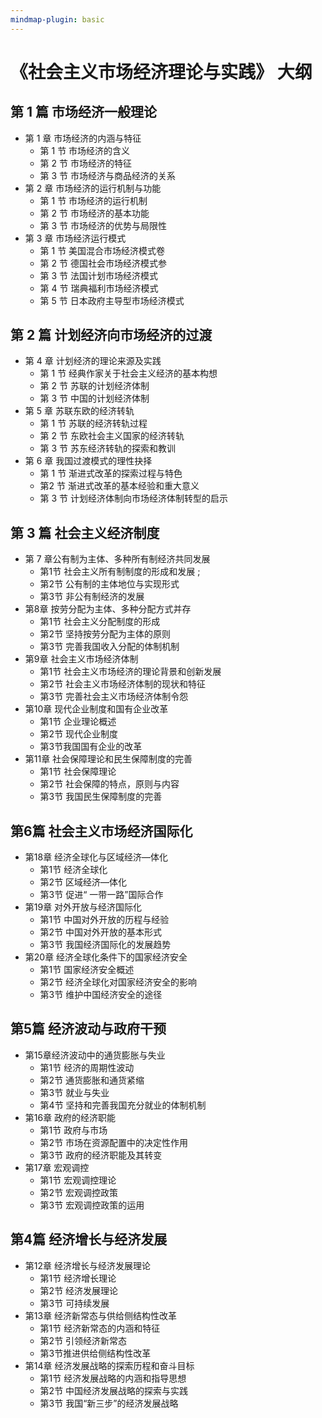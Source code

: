 ```yaml
---
mindmap-plugin: basic
---
```

# 《社会主义市场经济理论与实践》 大纲

## 第 1 篇 市场经济一般理论

- 第 1 章 市场经济的内涵与特征
  - 第 1 节 市场经济的含义
  - 第 2 节 市场经济的特征
  - 第 3 节 市场经济与商品经济的关系
- 第 2 章 市场经济的运行机制与功能
  - 第 1 节 市场经济的运行机制
  - 第 2 节 市场经济的基本功能
  - 第 3 节 市场经济的优势与局限性
- 第 3 章 市场经济运行模式
  - 第 1 节 美国混合市场经济模式卷
  - 第 2 节 德国社会市场经济模式参
  - 第 3 节 法国计划市场经济模式
  - 第 4 节 瑞典福利市场经济模式
  - 第 5 节 日本政府主导型市场经济模式

## 第 2 篇 计划经济向市场经济的过渡

- 第 4 章 计划经济的理论来源及实践
  - 第 1 节 经典作家关于社会主义经济的基本构想
  - 第 2 节 苏联的计划经济体制
  - 第 3 节 中国的计划经济体制
- 第 5 章 苏联东欧的经济转轨
  - 第 1 节 苏联的经济转轨过程
  - 第 2 节 东欧社会主义国家的经济转轨
  - 第 3 节 苏东经济转轨的探索和教训
- 第 6 章 我国过渡模式的理性抉择
  - 第 1 节 渐进式改革的探索过程与特色
  - 第2 节 渐进式改革的基本经验和重大意义
  - 第 3 节 计划经济体制向市场经济体制转型的启示

## 第 3 篇 社会主义经济制度

- 第 7 章公有制为主体、多种所有制经济共同发展
  - 第1节 社会主义所有制制度的形成和发展                ;
  - 第2节 公有制的主体地位与实现形式
  - 第3节 非公有制经济的发展
- 第8章 按劳分配为主体、多种分配方式并存
  - 第1节 社会主义分配制度的形成
  - 第2节 坚持按劳分配为主体的原则
  - 第3节 完善我国收入分配的体制机制
- 第9章 社会主义市场经济体制
  - 第1节 社会主义市场经济的理论背景和创新发展
  - 第2节 社会主义市场经济体制的现状和特征
  - 第3节 完善社会主义市场经济体制令怨
- 第10章 现代企业制度和国有企业改革
  - 第1节 企业理论概述
  - 第2节 现代企业制度
  - 第3节我国国有企业的改革
- 第11章 社会保障理论和民生保障制度的完善
  - 第1节 社会保障理论
  - 第2节 社会保障的特点，原则与内容
  - 第3节 我国民生保障制度的完善

## 第6篇 社会主义市场经济国际化

- 第18章 经济全球化与区域经济—体化
  - 第1节 经济全球化
  - 第2节 区域经济—体化
  - 第3节 促进“ 一带一路”国际合作
- 第19章 对外开放与经济国际化
  - 第1节 中国对外开放的历程与经验
  - 第2节 中国对外开放的基本形式
  - 第3节 我国经济国际化的发展趋势
- 第20章 经济全球化条件下的国家经济安全
  - 第1节 国家经济安全概述
  - 第2节 经济全球化对国家经济安全的影响
  - 第3节 维护中国经济安全的途径

## 第5篇 经济波动与政府干预

- 第15章经济波动中的通货膨胀与失业
  - 第1节 经济的周期性波动
  - 第2节 通货膨胀和通货紧缩
  - 第3节 就业与失业
  - 第4节 坚持和完善我国充分就业的体制机制
- 第16章 政府的经济职能
  - 第1节 政府与市场
  - 第2节 市场在资源配置中的决定性作用
  - 第3节 政府的经济职能及其转变
- 第17章 宏观调控
  - 第1节 宏观调控理论
  - 第2节 宏观调控政策
  - 第3节 宏观调控政策的运用

## 第4篇 经济增长与经济发展

- 第12章 经济增长与经济发展理论
  - 第1节 经济增长理论
  - 第2节 经济发展理论
  - 第3节 可持续发展
- 第13章 经济新常态与供给侧结构性改革
  - 第1节 经济新常态的内涵和特征
  - 第2节 引领经济新常态
  - 第3节推进供给侧结构性改革
- 第14章 经济发展战略的探索历程和奋斗目标
  - 第1节 经济发展战略的内涵和指导思想
  - 第2节 中国经济发展战略的探索与实践
  - 第3节 我国“新三步”的经济发展战略
